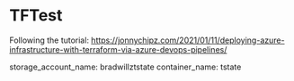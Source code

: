 # TFTest
Following the tutorial: https://jonnychipz.com/2021/01/11/deploying-azure-infrastructure-with-terraform-via-azure-devops-pipelines/

storage_account_name: bradwillztstate
container_name: tstate
